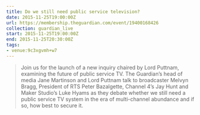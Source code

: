 ```yaml
---
title: Do we still need public service television?
date: 2015-11-25T19:00:00Z
url: https://membership.theguardian.com/event/19400168426
collection: guardian_live
start: 2015-11-25T19:00:00Z
end: 2015-11-25T20:30:00Z
tags:
- venue:9c3xgvmh+w7
---
```

> Join us for the launch of a new inquiry chaired by Lord Puttnam, examining the future of public service TV. The Guardian’s head of media Jane Martinson and Lord Puttnam talk to broadcaster Melvyn Bragg, President of RTS Peter Bazalgette, Channel 4’s Jay Hunt and Maker Studio’s Luke Hyams as they debate whether we still need a public service TV system in the era of multi-channel abundance and if so, how best to secure it.
